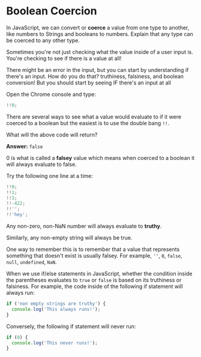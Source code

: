 # Boolean Coercion

In JavaScript, we can convert or **coerce** a value from one type to another, like numbers to Strings and booleans to numbers. Explain that any type can be coerced to any other type.

Sometimes you're not just checking what the value inside of a user input is. You're checking to see if there is a value at all!

There might be an error in the input, but you can start by understanding if there's an input. How do you do that? truthiness, falsiness, and boolean conversion! But you should start by seeing IF there's an input at all

Open the Chrome console and type:

```javascript
!!0;
```

There are several ways to see what a value would evaluate to if it were coerced to a boolean but the easiest is to use the double bang `!!`.

What will the above code will return?

**Answer:** `false`

0 is what is called a **falsey** value which means when coerced to a boolean it will always evaluate to false.

Try the following one line at a time:

```javascript
!!0;
!!1;
!!3;
!!-422;
!!'';
!!'hey';
```

Any non-zero, non-NaN number will always evaluate to **truthy**.

Similarly, any non-empty string will always be true.

One way to remember this is to remember that a value that represents something that doesn't exist is usually falsey. For example, `''`, `0`, `false`, `null`, `undefined`, `NaN`.

When we use if/else statements in JavaScript, whether the condition inside the parentheses evaluates to `true` or `false` is based on its truthiness or falsiness. For example, the code inside of the following if statement will always run:

```javascript
if ('non empty strings are truthy') {
  console.log('This always runs!');
}
```

Conversely, the following if statement will never run:

```javascript
if (0) {
  console.log('This never runs!');
}
```

